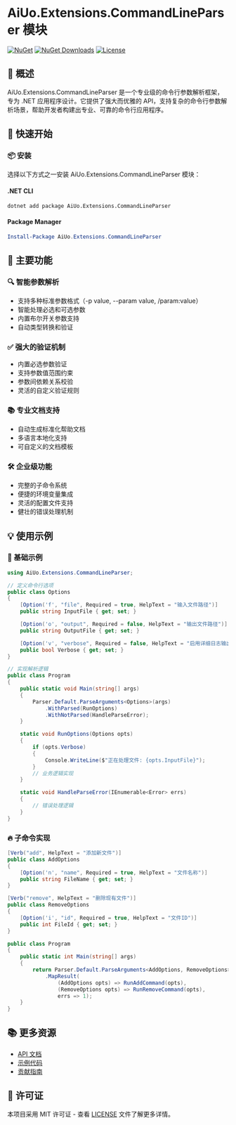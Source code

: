 # AiUo.Extensions.CommandLineParser 模块

[![NuGet](https://img.shields.io/nuget/v/AiUo.Extensions.CommandLineParser.svg)](https://www.nuget.org/packages/AiUo.Extensions.CommandLineParser)
[![NuGet Downloads](https://img.shields.io/nuget/dt/AiUo.Extensions.CommandLineParser.svg)](https://www.nuget.org/packages/AiUo.Extensions.CommandLineParser)
[![License](https://img.shields.io/github/license/AiUo/AiUo.svg)](https://github.com/AiUo/AiUo/blob/main/LICENSE)

## 📖 概述

AiUo.Extensions.CommandLineParser 是一个专业级的命令行参数解析框架，专为 .NET 应用程序设计。它提供了强大而优雅的 API，支持复杂的命令行参数解析场景，帮助开发者构建出专业、可靠的命令行应用程序。

## 🚀 快速开始

### 📦 安装

选择以下方式之一安装 AiUo.Extensions.CommandLineParser 模块：

#### .NET CLI

```bash
dotnet add package AiUo.Extensions.CommandLineParser
```

#### Package Manager

```powershell
Install-Package AiUo.Extensions.CommandLineParser
```

## 🎯 主要功能

### 🔍 智能参数解析
- 支持多种标准参数格式（-p value, --param value, /param:value）
- 智能处理必选和可选参数
- 内置布尔开关参数支持
- 自动类型转换和验证

### ✅ 强大的验证机制
- 内置必选参数验证
- 支持参数值范围约束
- 参数间依赖关系校验
- 灵活的自定义验证规则

### 📚 专业文档支持
- 自动生成标准化帮助文档
- 多语言本地化支持
- 可自定义的文档模板

### 🛠️ 企业级功能
- 完整的子命令系统
- 便捷的环境变量集成
- 灵活的配置文件支持
- 健壮的错误处理机制

## 💡 使用示例

### 📝 基础示例

```csharp
using AiUo.Extensions.CommandLineParser;

// 定义命令行选项
public class Options
{
    [Option('f', "file", Required = true, HelpText = "输入文件路径")]
    public string InputFile { get; set; }

    [Option('o', "output", Required = false, HelpText = "输出文件路径")]
    public string OutputFile { get; set; }

    [Option('v', "verbose", Required = false, HelpText = "启用详细日志输出")]
    public bool Verbose { get; set; }
}

// 实现解析逻辑
public class Program
{
    public static void Main(string[] args)
    {
        Parser.Default.ParseArguments<Options>(args)
            .WithParsed(RunOptions)
            .WithNotParsed(HandleParseError);
    }

    static void RunOptions(Options opts)
    {
        if (opts.Verbose)
        {
            Console.WriteLine($"正在处理文件: {opts.InputFile}");
        }
        // 业务逻辑实现
    }

    static void HandleParseError(IEnumerable<Error> errs)
    {
        // 错误处理逻辑
    }
}
```

### 🔥 子命令实现

```csharp
[Verb("add", HelpText = "添加新文件")]
public class AddOptions
{
    [Option('n', "name", Required = true, HelpText = "文件名称")]
    public string FileName { get; set; }
}

[Verb("remove", HelpText = "删除现有文件")]
public class RemoveOptions
{
    [Option('i', "id", Required = true, HelpText = "文件ID")]
    public int FileId { get; set; }
}

public class Program
{
    public static int Main(string[] args)
    {
        return Parser.Default.ParseArguments<AddOptions, RemoveOptions>(args)
            .MapResult(
                (AddOptions opts) => RunAddCommand(opts),
                (RemoveOptions opts) => RunRemoveCommand(opts),
                errs => 1);
    }
}
```

## 📚 更多资源

- [API 文档](https://docs.aiuo.com/api/commandlineparser)
- [示例代码](https://github.com/AiUo/AiUo/tree/main/samples/CommandLineParser)
- [贡献指南](https://github.com/AiUo/AiUo/blob/main/CONTRIBUTING.md)

## 📄 许可证

本项目采用 MIT 许可证 - 查看 [LICENSE](https://github.com/AiUo/AiUo/blob/main/LICENSE) 文件了解更多详情。